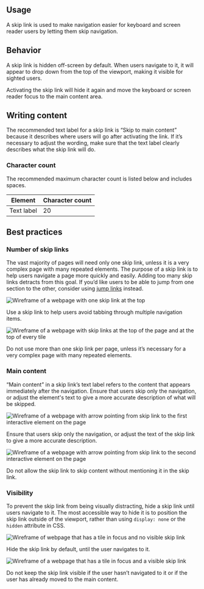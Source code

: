 ## Usage

A skip link is used to make navigation easier for keyboard and screen reader users by letting them skip navigation.

## Behavior

A skip link is hidden off-screen by default. When users navigate to it, it will appear to drop down from the top of the viewport, making it visible for sighted users. 

Activating the skip link will hide it again and move the keyboard or screen reader focus to the main content area.

## Writing content

The recommended text label for a skip link is “Skip to main content” because it describes where users will go after activating the link. If it’s necessary to adjust the wording, make sure that the text label clearly describes what the skip link will do.

### Character count

The recommended maximum character count is listed below and includes spaces.

<rh-table>
  <table>
    <thead>
      <tr>
        <th scope="col" data-label="Element">Element</th>
        <th scope="col" data-label="Character count">Character count</th>
      </tr>
    </thead>
    <tbody>
      <tr>
        <td data-label="Element">Text label</td>
        <td data-label="Character count">20</td>
      </tr>
    </tbody>
  </table>
</rh-table>


## Best practices

### Number of skip links

The vast majority of pages will need only one skip link, unless it is a very complex page with many repeated elements. The purpose of a skip link is to help users navigate a page more quickly and easily. Adding too many skip links detracts from this goal. If you’d like users to be able to jump from one section to the other, consider using <a href="/elements/jump-links/">jump links</a> instead.

<div class="grid sm-two-columns">
  <uxdot-best-practice variant="do">
    <uxdot-example color-palette="lightest" width-adjustment="468px" slot="image">
      <img src="{{ '../skip-link-best-practice-too-many-do.svg' | url }}" alt="Wireframe of a webpage with one skip link at the top">
    </uxdot-example>
    <p>Use a skip link to help users avoid tabbing through multiple navigation items.</p>
  </uxdot-best-practice>

  <uxdot-best-practice variant="dont">
    <uxdot-example color-palette="lightest" width-adjustment="468px" slot="image">
      <img src="{{ '../skip-link-best-practice-too-many-dont.svg' | url }}" alt="Wireframe of a webpage with skip links at the top of the page and at the top of every tile">
    </uxdot-example>
    <p>Do not use more than one skip link per page, unless it’s necessary for a very complex page with many repeated elements.</p>
  </uxdot-best-practice>
</div>

### Main content

“Main content” in a skip link’s text label refers to the content that appears immediately after the navigation. Ensure that users skip only the navigation, or adjust the element's text to give a more accurate description of what will be skipped.

<div class="grid sm-two-columns">
  <uxdot-best-practice variant="do">
    <uxdot-example color-palette="lightest" width-adjustment="468px" slot="image">
      <img src="{{ '../skip-link-best-practice-main-content-do.svg' | url }}" alt="Wireframe of a webpage with arrow pointing from skip link to the first interactive element on the page">
    </uxdot-example>
    <p>Ensure that users skip only the navigation, or adjust the text of the skip link to give a more accurate description.</p>
  </uxdot-best-practice>

  <uxdot-best-practice variant="dont">
    <uxdot-example color-palette="lightest" width-adjustment="468px" slot="image">
      <img src="{{ '../skip-link-best-practice-main-content-dont.svg' | url }}" alt="Wireframe of a webpage with arrow pointing from skip link to the second interactive element on the page">
    </uxdot-example>
    <p>Do not allow the skip link to skip content without mentioning it in the skip link.</p>
  </uxdot-best-practice>
</div>

### Visibility 

To prevent the skip link from being visually distracting, hide a skip link until users navigate to it. The most accessible way to hide it is to position the skip link outside of the viewport, rather than using `display: none` or the `hidden` attribute in CSS.

<div class="grid sm-two-columns">
  <uxdot-best-practice variant="do">
    <uxdot-example color-palette="lightest" width-adjustment="468px" slot="image">
      <img src="{{ '../skip-link-best-practice-visibility-do.svg' | url }}" alt="Wireframe of webpage that has a tile in focus and no visible skip link">
    </uxdot-example>
    <p>Hide the skip link by default, until the user navigates to it.</p>
  </uxdot-best-practice>

  <uxdot-best-practice variant="dont">
    <uxdot-example color-palette="lightest" width-adjustment="468px" slot="image">
      <img src="{{ '../skip-link-best-practice-visibility-dont.svg' | url }}" alt="Wireframe of a webpage that has a tile in focus and a visible skip link">
    </uxdot-example>
    <p>Do not keep the skip link visible if the user hasn’t navigated to it or if the user has already moved to the main content.</p>
  </uxdot-best-practice>
</div>
